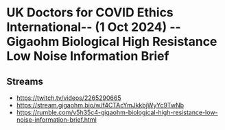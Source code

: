 # UK Doctors for COVID Ethics International-- (1 Oct 2024) -- Gigaohm Biological High Resistance Low Noise Information Brief

## Streams
- https://twitch.tv/videos/2265290665
- https://stream.gigaohm.bio/w/f4CTAcYmJkkbjWyYc9TwNb
- https://rumble.com/v5h35c4-gigaohm-biological-high-resistance-low-noise-information-brief.html

